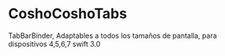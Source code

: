 # CoshoCoshoTabs
TabBarBinder, Adaptables a todos los tamaños de pantalla, para dispositivos 4,5,6,7 swift 3.0
